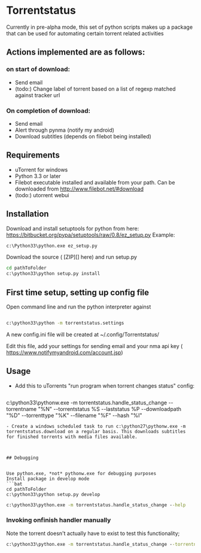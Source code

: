# Torrentstatus

Currently in pre-alpha mode, this set of python scripts makes up a package that can be used for automating certain torrent related activities

## Actions implemented are as follows:
### on start of download:
- Send email
- (todo:) Change label of torrent based on a list of regexp matched against tracker url

### On completion of download:
- Send email
- Alert through pynma (notify my android)
- Download subtitles (depends on filebot being installed)

    
## Requirements
- uTorrent for windows
- Python 3.3 or later 
- Filebot executable installed and available from your path.  Can be downloaded from http://www.filebot.net/#download
- (todo:) utorrent webui

## Installation

Download and install setuptools for python from here:
https://bitbucket.org/pypa/setuptools/raw/0.8/ez_setup.py
Example:
  ```bat
c:\Python33\python.exe ez_setup.py
  ```

Download the source ( [ZIP][] here) and run setup.py
  ```bat
cd pathToFolder
c:\python33\python setup.py install
  ```



## First time setup, setting up config file
Open command line and run the python interpreter against 

  ```bat

c:\python33\python -m torrentstatus.settings
  ```

A new config.ini file will be created at ~/.config/Torrentstatus/

Edit this file, add your settings for sending email and your nma api key ( https://www.notifymyandroid.com/account.jsp)


## Usage
- Add this to uTorrents "run program when torrent changes status" config:
  ```bat
c:\python33\pythonw.exe -m torrentstatus.handle_status_change --torrentname "%N" --torrentstatus %S  --laststatus %P --downloadpath "%D"  --torrenttype "%K" --filename "%F" --hash "%I"
  ```
- Create a windows scheduled task to run c:\python27\pythonw.exe -m torrentstatus.download on a regular basis. This downloads subtitles for finished torrents with media files available.



## Debugging


Use python.exe, *not* pythonw.exe for debugging purposes
Install package in develop mode
  ```bat
cd pathToFolder
c:\python33\python setup.py develop
  ```

  ```bat
c:\python33\python.exe -m torrentstatus.handle_status_change --help
  ```


### Invoking onfinish handler manually
  

Note the torrent doesn't actually have to exist to test this functionality;

```bat
c:\python33\python.exe -m torrentstatus.handle_status_change --torrentname "Kodemysteriene - VG+" --torrentstatus 5  --laststatus 6 --downloadpath "h:\Other\Kodemysteriene - VG+"  --torrenttype "multi" --filename "Kodemysteriene - VG+.pdf" --hash "D700D1F9BC72DCAE1FB2B1E54F39BA3D27C4440B"
  ```


